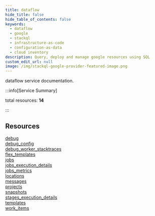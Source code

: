 ```yaml
---
title: dataflow
hide_title: false
hide_table_of_contents: false
keywords:
  - dataflow
  - google
  - stackql
  - infrastructure-as-code
  - configuration-as-data
  - cloud inventory
description: Query, deploy and manage google resources using SQL
custom_edit_url: null
image: /img/stackql-google-provider-featured-image.png
---
```


dataflow service documentation.

:::info[Service Summary]

total resources: __14__  

:::

## Resources
<div class="row">
<div class="providerDocColumn">
<a href="/services/dataflow/debug/">debug</a><br />
<a href="/services/dataflow/debug_config/">debug_config</a><br />
<a href="/services/dataflow/debug_worker_stacktraces/">debug_worker_stacktraces</a><br />
<a href="/services/dataflow/flex_templates/">flex_templates</a><br />
<a href="/services/dataflow/jobs/">jobs</a><br />
<a href="/services/dataflow/jobs_execution_details/">jobs_execution_details</a><br />
<a href="/services/dataflow/jobs_metrics/">jobs_metrics</a>
</div>
<div class="providerDocColumn">
<a href="/services/dataflow/locations/">locations</a><br />
<a href="/services/dataflow/messages/">messages</a><br />
<a href="/services/dataflow/projects/">projects</a><br />
<a href="/services/dataflow/snapshots/">snapshots</a><br />
<a href="/services/dataflow/stages_execution_details/">stages_execution_details</a><br />
<a href="/services/dataflow/templates/">templates</a><br />
<a href="/services/dataflow/work_items/">work_items</a>
</div>
</div>